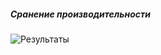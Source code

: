 ##### Сранение производительности
 ![Результаты]



[Результаты]: https://github.com/Reifat/MetaBitLibrary/blob/master/test/pictures/Result_Test.PNG
